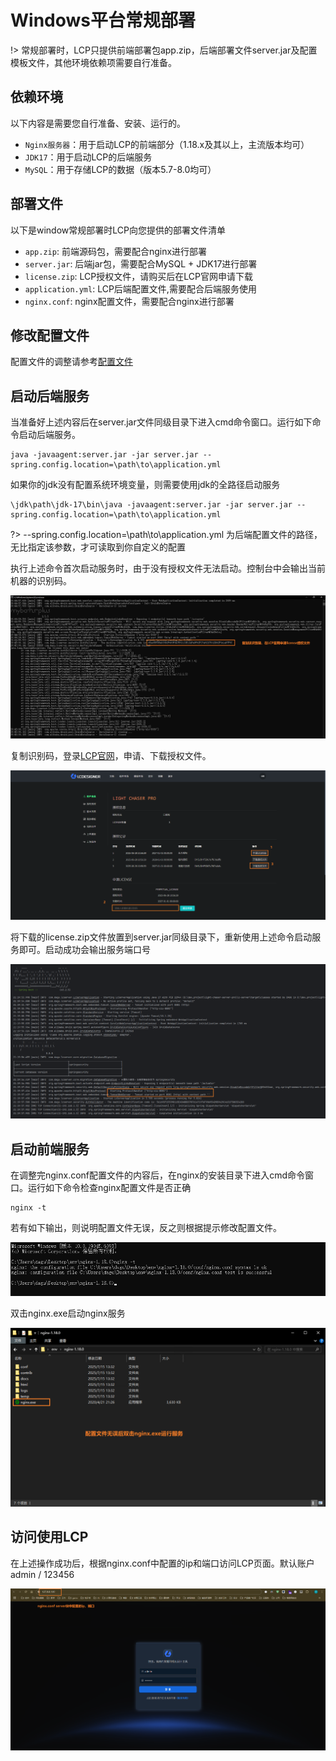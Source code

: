 # Windows平台常规部署

!> 常规部署时，LCP只提供前端部署包app.zip，后端部署文件server.jar及配置模板文件，其他环境依赖项需要自行准备。

## 依赖环境

以下内容是需要您自行准备、安装、运行的。

- `Nginx服务器`：用于启动LCP的前端部分（1.18.x及其以上，主流版本均可）
- `JDK17`：用于启动LCP的后端服务
- `MySQL`：用于存储LCP的数据（版本5.7-8.0均可）

## 部署文件

以下是window常规部署时LCP向您提供的部署文件清单

- `app.zip`: 前端源码包，需要配合nginx进行部署
- `server.jar`: 后端jar包，需要配合MySQL + JDK17进行部署
- `license.zip`: LCP授权文件，请购买后在LCP官网申请下载
- `application.yml`: LCP后端配置文件,需要配合后端服务使用
- `nginx.conf`: nginx配置文件，需要配合nginx进行部署

## 修改配置文件

配置文件的调整请参考[配置文件](deploy/部署配置文件.md)

## 启动后端服务

当准备好上述内容后在server.jar文件同级目录下进入cmd命令窗口。运行如下命令启动后端服务。

```shell
java -javaagent:server.jar -jar server.jar --spring.config.location=\path\to\application.yml
````

如果你的jdk没有配置系统环境变量，则需要使用jdk的全路径启动服务

```shell
\jdk\path\jdk-17\bin\java -javaagent:server.jar -jar server.jar --spring.config.location=\path\to\application.yml
```

?> --spring.config.location=\path\to\application.yml 为后端配置文件的路径，无比指定该参数，才可读取到你自定义的配置

执行上述命令首次启动服务时，由于没有授权文件无法启动。控制台中会输出当前机器的识别码。

![首次启动输出识别码.png](首次启动输出识别码.png)

复制识别码，登录[LCP官网](http://www.lcpdesigner.cn)，申请、下载授权文件。

![申请下载授权文件.png](申请下载授权文件.png)

将下载的license.zip文件放置到server.jar同级目录下，重新使用上述命令启动服务即可。启动成功会输出服务端口号

![启动成功.png](启动成功.png)

## 启动前端服务

在调整完nginx.conf配置文件的内容后，在nginx的安装目录下进入cmd命令窗口。运行如下命令检查nginx配置文件是否正确

```shell
nginx -t
```

若有如下输出，则说明配置文件无误，反之则根据提示修改配置文件。

![nginx配置文件.png](../nginx配置文件.png)

双击nginx.exe启动nginx服务

![启动nginx.png](启动nginx.png)

## 访问使用LCP

在上述操作成功后，根据nginx.conf中配置的ip和端口访问LCP页面。默认账户 admin / 123456

![访问LCP.png](访问LCP.png)